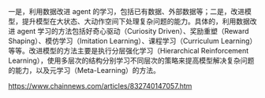 

<!--
 * @version:
 * @Author:  StevenJokess https://github.com/StevenJokess
 * @Date: 2020-10-05 20:20:55
 * @LastEditors:  StevenJokess https://github.com/StevenJokess
 * @LastEditTime: 2020-10-05 20:21:10
 * @Description:
 * @TODO::
 * @Reference:
-->


一是，利用数据改进 agent 的学习，包括已有数据、外部数据等；二是，改进模型，提升模型在大状态、大动作空间下处理复杂问题的能力。具体的，利用数据改进 agent 学习的方法包括好奇心驱动（Curiosity Driven）、奖励重塑（Reward Shaping）、模仿学习（Imitation Learning）、课程学习（Curriculum Learning）等等。改进模型的方法主要是执行分层强化学习（Hierarchical Reinforcement Learning），使用多层次的结构分别学习不同层次的策略来提高模型解决复杂问题的能力，以及元学习（Meta-Learning）的方法。

https://www.chainnews.com/articles/832740147057.htm

